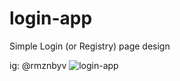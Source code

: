 # login-app
Simple Login (or Registry) page design

ig: @rmznbyv
![login-app](https://user-images.githubusercontent.com/75716620/153741608-377fdf5d-31e3-4d87-8a15-e9df2a635209.jpg)
